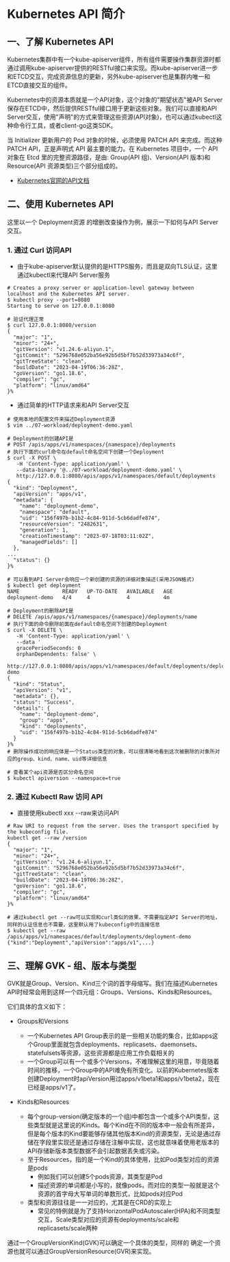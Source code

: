 # Kubernetes API 简介

## 一、了解 Kubernetes API

Kubernetes集群中有一个kube-apiserver组件，所有组件需要操作集群资源时都通过调用kube-apiserver提供的RESTful接口来实现。而kube-apiserver进一步和ETCD交互，完成资源信息的更新，另外kube-apiserver也是集群内唯一和ETCD直接交互的组件。

Kubernetes中的资源本质就是一个API对象，这个对象的"期望状态"被API Server保存在ETCD中，然后提供RESTful接口用于更新这些对象。我们可以直接和API Server交互，使用"声明"的方式来管理这些资源(API对象)，也可以通过kubectl这种命令行工具，或者client-go这类SDK。

当 Initializer 更新用户的 Pod 对象的时候，必须使用 PATCH API 来完成。而这种 PATCH API，正是声明式 API 最主要的能力。在 Kubernetes 项目中，一个 API 对象在 Etcd 里的完整资源路径，是由: Group(API 组)、Version(API 版本)和 Resource(API 资源类型)三个部分组成的。 

- [Kubernetes官网的API文档](https://kubernetes.io/docs/reference/generated/kubernetes-api/v1.23/)


## 二、使用 Kubernetes API

这里以一个 Deployment资源 的增删改查操作为例，展示一下如何与API Server交互。

### 1. 通过 Curl 访问API

- 由于kube-apiserver默认提供的是HTTPS服务，而且是双向TLS认证，这里通过kubectl来代理API Server服务
```shell
# Creates a proxy server or application-level gateway between localhost and the Kubernetes API server.
$ kubectl proxy --port=8080
Starting to serve on 127.0.0.1:8080

# 验证代理正常
$ curl 127.0.0.1:8080/version
{
  "major": "1",
  "minor": "24+",
  "gitVersion": "v1.24.6-aliyun.1",
  "gitCommit": "5296768e052ba56e92b5d5bf7b52d33973a34c6f",
  "gitTreeState": "clean",
  "buildDate": "2023-04-19T06:36:28Z",
  "goVersion": "go1.18.6",
  "compiler": "gc",
  "platform": "linux/amd64"
}%
```

- 通过简单的HTTP请求来和API Server交互
```shell
# 使用本地的配置文件来描述Deployment资源
$ vim ../07-workload/deployment-demo.yaml

# Deployment的创建API是
# POST /apis/apps/v1/namespaces/{namespace}/deployments
# 执行下面的curl命令在default命名空间下创建一个Deployment
$ curl -X POST \
   -H 'Content-Type: application/yaml' \
   --data-binary '@../07-workload/deployment-demo.yaml' \
   http://127.0.0.1:8080/apis/apps/v1/namespaces/default/deployments
{
  "kind": "Deployment",
  "apiVersion": "apps/v1",
  "metadata": {
    "name": "deployment-demo",
    "namespace": "default",
    "uid": "156f497b-b1b2-4c84-911d-5cb6dadfe874",
    "resourceVersion": "2482631",
    "generation": 1,
    "creationTimestamp": "2023-07-18T03:11:02Z",
    "managedFields": []
  },
...
  "status": {}
}%

# 可以看到API Server会响应一个新创建的资源的详细对象描述(采用JSON格式)
$ kubectl get deployment
NAME              READY   UP-TO-DATE   AVAILABLE   AGE
deployment-demo   4/4     4            4           4m

# Deployment的删除API是
# DELETE /apis/apps/v1/namespaces/{namespace}/deployments/name
# 执行下面的命令删除前面在default命名空间下创建的Deployment
$ curl -X DELETE \
   -H 'Content-Type: application/yaml' \
   --data '
   gracePeriodSeconds: 0
   orphanDependents: false' \
   http://127.0.0.1:8080/apis/apps/v1/namespaces/default/deployments/deployment-demo
{
  "kind": "Status",
  "apiVersion": "v1",
  "metadata": {},
  "status": "Success",
  "details": {
    "name": "deployment-demo",
    "group": "apps",
    "kind": "deployments",
    "uid": "156f497b-b1b2-4c84-911d-5cb6dadfe874"
  }
}%
# 删除操作成功的响应体是一个Status类型的对象，可以很清晰地看到这次被删除的对象所对应的group、kind、name、uid等详细信息

# 查看某个api资源是否区分命名空间
$ kubectl apiversion --namespace=true
```

### 2. 通过 Kubectl Raw 访问 API

- 直接使用kubectl xxx --raw来访问API
```shell
# Raw URI to request from the server. Uses the transport specified by the kubeconfig file.
kubectl get --raw /version
{
  "major": "1",
  "minor": "24+",
  "gitVersion": "v1.24.6-aliyun.1",
  "gitCommit": "5296768e052ba56e92b5d5bf7b52d33973a34c6f",
  "gitTreeState": "clean",
  "buildDate": "2023-04-19T06:36:28Z",
  "goVersion": "go1.18.6",
  "compiler": "gc",
  "platform": "linux/amd64"
}%

# 通过kubectl get --raw可以实现和curl类似的效果，不需要指定API Server的地址，同样的认证信息也不需要，这里默认用了kubeconfig中的连接信息
$ kubectl get --raw /apis/apps/v1/namespaces/default/deployments/deployment-demo
{"kind":"Deployment","apiVersion":"apps/v1",...}
```


## 三、理解 GVK - 组、版本与类型

GVK就是Group、Version、Kind三个词的首字母缩写。我们在描述Kubernetes API时经常会用到这样一个四元组：Groups、Versions、Kinds和Resources。

它们具体的含义如下：
- Groups和Versions
  - 一个Kubernetes API Group表示的是一些相关功能的集合，比如apps这个Group里面就包含deployments、replicasets、daemonsets、statefulsets等资源，这些资源都是应用工作负载相关的
  - 一个Group可以有一个或多个Versions，不难理解这里的用意，毕竟随着时间的推移，一个Group中的API难免有所变化。以前的Kubernetes版本创建Deployment时apiVersion用过apps/v1beta1和apps/v1beta2，现在已经是apps/v1了。

- Kinds和Resources
  - 每个group-version(确定版本的一个组)中都包含一个或多个API类型，这些类型就是这里说的Kinds。每个Kind在不同的版本中一般会有所差异，但是每个版本的Kind要能够存储其他版本Kind的资源类型，无论是通过存储在字段里实现还是通过存储在注解中实现，这也就意味着使用老版本的API存储新版本类型数据不会引起数据丢失或污染。
  - 至于Resources，指的是一个Kind的具体使用，比如Pod类型对应的资源是pods
    - 例如我们可以创建5个pods资源，其类型是Pod
    - 描述资源的单词都是小写的，就像pods，而对应的类型一般就是这个资源的首字母大写单词的单数形式，比如pods对应Pod
  - 类型和资源往往是一一对应的，尤其是在CRD的实现上
    - 常见的特例就是为了支持HorizontalPodAutoscaler(HPA)和不同类型交互，Scale类型对应的资源有deployments/scale和replicasets/scale两种

通过一个GroupVersionKind(GVK)可以确定一个具体的类型，同样的 确定一个资源也就可以通过GroupVersionResource(GVR)来实现。